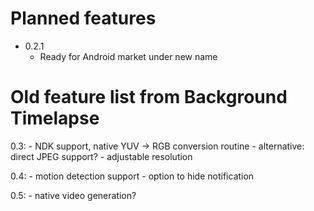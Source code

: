 # Planned features

* 0.2.1
    * Ready for Android market under new name



# Old feature list from Background Timelapse 

0.3:
	- NDK support, native YUV -> RGB conversion routine
	- alternative: direct JPEG support?
	- adjustable resolution

0.4:
	- motion detection support
	- option to hide notification

0.5:
	- native video generation?
